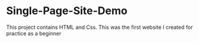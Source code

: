 # Single-Page-Site-Demo
 This project contains HTML and Css. This was the first website I created for practice as a beginner
